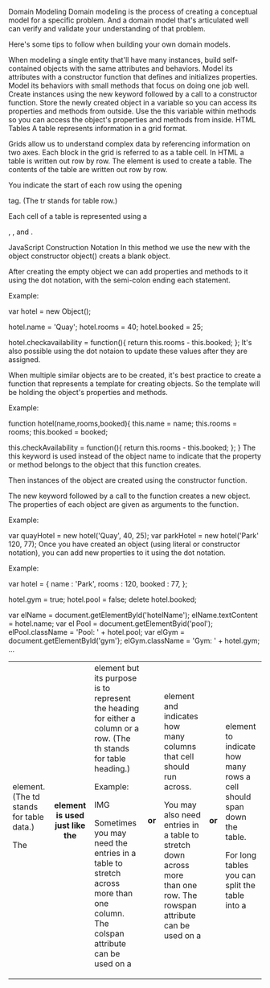 Domain Modeling
Domain modeling is the process of creating a conceptual model for a specific problem. And a domain model that's articulated well can verify and validate your understanding of that problem.

Here's some tips to follow when building your own domain models.

When modeling a single entity that'll have many instances, build self-contained objects with the same attributes and behaviors.
Model its attributes with a constructor function that defines and initializes properties.
Model its behaviors with small methods that focus on doing one job well.
Create instances using the new keyword followed by a call to a constructor function.
Store the newly created object in a variable so you can access its properties and methods from outside.
Use the this variable within methods so you can access the object's properties and methods from inside.
HTML
Tables
A table represents information in a grid format.

Grids allow us to understand complex data by referencing information on two axes.
Each block in the grid is referred to as a table cell. In HTML a table is written out row by row.
The <table> element is used to create a table. The contents of the table are written out row by row.

You indicate the start of each row using the opening <tr> tag. (The tr stands for table row.)

Each cell of a table is represented using a <td> element. (The td stands for table data.)

The <th> element is used just like the <td> element but its purpose is to represent the heading for either a column or a row. (The th stands for table heading.)

Example:

IMG

Sometimes you may need the entries in a table to stretch across more than one column. The colspan attribute can be used on a <th> or <td> element and indicates how many columns that cell should run across.

You may also need entries in a table to stretch down across more than one row. The rowspan attribute can be used on a <th> or <td> element to indicate how many rows a cell should span down the table.

For long tables you can split the table into a <thead>, <tbody>, and <tfoot>.

JavaScript
Construction Notation
In this method we use the new with the object constructor object() creats a blank object.

After creating the empty object we can add properties and methods to it using the dot notation, with the semi-colon ending each statement.

Example:

var hotel = new Object();

hotel.name = 'Quay';
hotel.rooms = 40;
hotel.booked = 25;

hotel.checkavailability = function(){
  return this.rooms - this.booked;
};
It's also possible using the dot notaion to update these values after they are assigned.

When multiple similar objects are to be created, it's best practice to create a function that represents a template for creating objects. So the template will be holding the object's properties and methods.

Example:

function hotel(name,rooms,booked){
  this.name = name;
  this.rooms = rooms;
  this.booked = booked;

  this.checkAvailability = function(){
    return this.rooms - this.booked;
  };
}
The this keyword is used instead of the object name to indicate that the property or method belongs to the object that this function creates.

Then instances of the object are created using the constructor function.

The new keyword followed by a call to the function creates a new object. The properties of each object are given as arguments to the function.

Example:

var quayHotel = new hotel('Quay', 40, 25);
var parkHotel = new hotel('Park' 120, 77);
Once you have created an object (using literal or constructor notation), you can add new properties to it using the dot notation.

Example:

var hotel = { 
  name : 'Park',
  rooms : 120,
  booked : 77,
  }; 

hotel.gym = true;
hotel.pool = false;
delete hotel.booked;

var elName = document.getElementByld('hotelName');
elName.textContent = hotel.name; 
var el Pool = document.getElementByid('pool');
elPool.className = 'Pool: ' + hotel.pool; 
var elGym = document.getElementByld('gym'};
elGym.className = 'Gym: ' + hotel.gym; 
...

